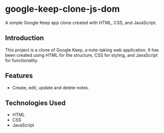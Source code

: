 # google-keep-clone-js-dom
A simple Google Keep app clone created with HTML, CSS, and JavaScript.
## Introduction
This project is a clone of Google Keep, a note-taking web application. It has been created using HTML for the structure, CSS for styling, and JavaScript for functionality.
## Features
- Create, edit, update and delete notes.

## Technologies Used
- HTML
- CSS
- JavaScript
